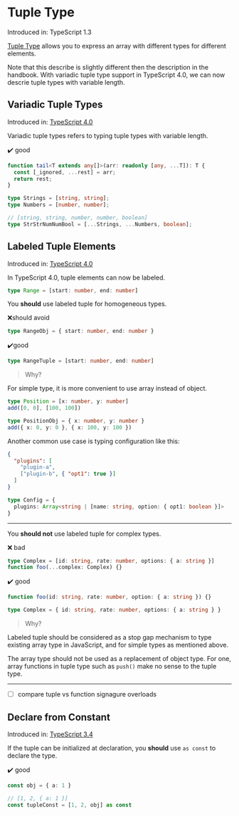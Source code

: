 # Tuple Type

Introduced in: TypeScript 1.3

[Tuple Type](https://www.typescriptlang.org/docs/handbook/basic-types.html#tuple) allows you to express an array with different types for different elements.

Note that this describe is slightly different then the description in the handbook.
With variadic tuple type support in TypeScript 4.0,
we can now descrie tuple types with variable length.

## Variadic Tuple Types

Introduced in: [TypeScript 4.0](https://devblogs.microsoft.com/typescript/announcing-typescript-4-0/#variadic-tuple-types)

Variadic tuple types refers to typing tuple types with variable length.

✔️ good

```ts file=../../examples/tuple/standard/variadic.ts
function tail<T extends any[]>(arr: readonly [any, ...T]): T {
  const [_ignored, ...rest] = arr;
  return rest;
}

type Strings = [string, string];
type Numbers = [number, number];

// [string, string, number, number, boolean]
type StrStrNumNumBool = [...Strings, ...Numbers, boolean];
```

## Labeled Tuple Elements

Introduced in: [TypeScript 4.0](https://devblogs.microsoft.com/typescript/announcing-typescript-4-0/#labeled-tuple-elements)

In TypeScript 4.0,
tuple elements can now be labeled.

```ts
type Range = [start: number, end: number]
```

You **should** use labeled tuple for homogeneous types.

❌should avoid

```ts file=../../examples/tuple/standard/labeled-tuple.bad.ts
type RangeObj = { start: number, end: number }
```

✔️good

```ts file=../../examples/tuple/standard/labeled-tuple.good.ts
type RangeTuple = [start: number, end: number]
```

> Why?

For simple type,
it is more convenient to use array instead of object.

```ts
type Position = [x: number, y: number]
add([0, 0], [100, 100])

type PositionObj = { x: number, y: number }
add({ x: 0, y: 0 }, { x: 100, y: 100 })
```

Another common use case is typing configuration like this:

```json
{
  "plugins": [
    "plugin-a",
    ["plugin-b", { "opt1": true }]
  ]
}
```

```ts
type Config = {
  plugins: Array<string | [name: string, option: { opt1: boolean }]>
}
```

---

You **should not** use labeled tuple for complex types.

❌ bad

```ts
type Complex = [id: string, rate: number, options: { a: string }]
function foo(...complex: Complex) {}
```

✔️ good

```ts
function foo(id: string, rate: number, option: { a: string }) {}

type Complex = { id: string, rate: number, options: { a: string } }
```

> Why?

Labeled tuple should be considered as a stop gap mechanism to type existing array type in JavaScript,
and for simple types as mentioned above.

The array type should not be used as a replacement of object type.
For one, array functions in tuple type such as `push()` make no sense to the tuple type.

---

- [ ] compare tuple vs function signagure overloads

## Declare from Constant

Introduced in: [TypeScript 3.4](https://www.typescriptlang.org/docs/handbook/release-notes/typescript-3-4.html#const-assertions)

If the tuple can be initialized at declaration,
you **should** use `as const` to declare the type.

✔️ good

```ts file=../../examples/tuple/standard/as-const.ts
const obj = { a: 1 }

// [1, 2, { a: 1 }]
const tupleConst = [1, 2, obj] as const
```
